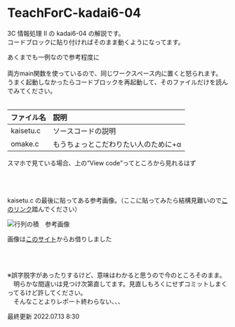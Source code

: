 # TeachForC-kadai6-04

3C 情報処理 Ⅱ の kadai6-04 の解説です。\
コードブロックに貼り付ければそのまま動くようになってます。

あくまでも一例なので参考程度に\
</br>
両方main関数を使っているので、同じワークスペース内に置くと怒られます。\
うまく起動しなかったらコードブロックを再起動して、そのファイルだけを読んでみてください。\
</br>

| ファイル名  | 説明                               |
| :--------- | :--------------------------------- |
| kaisetu.c  | ソースコードの説明                  |
| omake.c    | もうちょっとこだわりたい人のために+α |
スマホで見ている場合、上の“View code”ってところから見れるはず\
</br>
</br>
</br>

kaisetu.c の最後に貼ってある参考画像。（ここに貼ってみたら結構見難いので[このリンク](https://external-content.duckduckgo.com/iu/?u=https%3A%2F%2Fw3e.kanazawa-it.ac.jp%2Fmath%2Fcategory%2Fgyouretu%2Fimage%2Fgyouretu1.gif&f=1&nofb=1)踏んでください）

![行列の積　参考画像](https://external-content.duckduckgo.com/iu/?u=https%3A%2F%2Fw3e.kanazawa-it.ac.jp%2Fmath%2Fcategory%2Fgyouretu%2Fimage%2Fgyouretu1.gif&f=1&nofb=1)

画像は[このサイト](https://w3e.kanazawa-it.ac.jp/math/category/gyouretu/senkeidaisu/henkan-tex.cgi?target=/math/category/gyouretu/senkeidaisu/gyouretu-no-seki.html&list=1)からお借りしました

</br>
</br>

※誤字脱字があったりするけど、意味はわかると思うので今のところそのまま。\
　明らかな間違いは見つけ次第直してます。見直しもろくにせずコミットしまくってるけど許してください。\
　そんなことよりレポート終わらない、、、
 
 最終更新 2022.07.13 8:30
